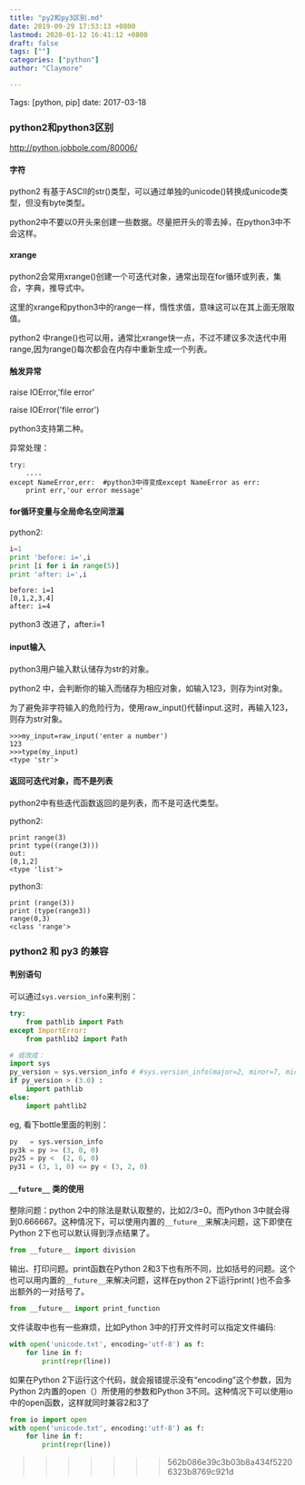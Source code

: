 ```yaml
---
title: "py2和py3区别.md"
date: 2019-09-29 17:53:13 +0800
lastmod: 2020-01-12 16:41:12 +0800
draft: false
tags: [""]
categories: ["python"]
author: "Claymore"

---
```

Tags: [python, pip] date: 2017-03-18




### python2和python3区别

http://python.jobbole.com/80006/

#### 字符

python2 有基于ASCII的str()类型，可以通过单独的unicode()转换成unicode类型，但没有byte类型。

python2中不要以0开头来创建一些数据。尽量把开头的零去掉，在python3中不会这样。



#### xrange

python2会常用xrange()创建一个可迭代对象，通常出现在for循环或列表，集合，字典，推导式中。

这里的xrange和python3中的range一样，惰性求值，意味这可以在其上面无限取值。

python2 中range()也可以用，通常比xrange快一点，不过不建议多次迭代中用range,因为range()每次都会在内存中重新生成一个列表。



#### 触发异常

raise  IOError,'file error'

raise  IOError('file error')

python3支持第二种。

异常处理：

```
try:
	....
except NameError,err:  #python3中得变成except NameError as err:
	print err,'our error message'
```



#### for循环变量与全局命名空间泄漏

python2:

```python
i=1
print 'before: i=',i
print [i for i in range(5)]
print 'after: i=',i
```

```
before: i=1
[0,1,2,3,4]
after: i=4
```

python3 改进了，after:i=1



#### input输入

python3用户输入默认储存为str的对象。

python2 中，会判断你的输入而储存为相应对象，如输入123，则存为int对象。

为了避免非字符输入的危险行为，使用raw_input()代替input.这时，再输入123，则存为str对象。

```
>>>my_input=raw_input('enter a number')
123
>>>type(my_input)
<type 'str'>
```



#### 返回可迭代对象，而不是列表

python2中有些迭代函数返回的是列表，而不是可迭代类型。

python2:

```
print range(3)
print type((range(3)))
out:
[0,1,2]
<type 'list'>
```

python3:

```
print (range(3))
print (type(range3))
range(0,3)
<class 'range'>
```


### python2 和 py3 的兼容

#### 判别语句

可以通过`sys.version_info`来判别：

```python
try:
    from pathlib import Path
except ImportError:
    from pathlib2 import Path

# 或改成：
import sys
py_version = sys.version_info # #sys.version_info(major=2, minor=7, micro=5, releaselevel='final', serial=0)
if py_version > (3.0) :
    import pathlib
else:
    import pahtlib2
```



eg, 看下bottle里面的判别：

```python
py   = sys.version_info 
py3k = py >= (3, 0, 0)
py25 = py <  (2, 6, 0)
py31 = (3, 1, 0) <= py < (3, 2, 0)
```





#### `__future__` 类的使用

整除问题：python 2中的除法是默认取整的，比如2/3=0。而Python 3中就会得到0.666667。这种情况下，可以使用内置的`__future__`来解决问题，这下即使在Python 2下也可以默认得到浮点结果了。

```python
from __future__ import division
```

输出、打印问题。print函数在Python 2和3下也有所不同，比如括号的问题。这个也可以用内置的`__future__`来解决问题，这样在python 2下运行print( )也不会多出额外的一对括号了。

```python
from __future__ import print_function
```

文件读取中也有一些麻烦，比如Python 3中的打开文件时可以指定文件编码:
```python
with open('unicode.txt', encoding='utf-8') as f:
    for line in f:
        print(repr(line))
```


如果在Python 2下运行这个代码，就会报错提示没有“encoding”这个参数，因为Python 2内置的open（）所使用的参数和Python 3不同。这种情况下可以使用io中的open函数，这样就同时兼容2和3了

```python
from io import open
with open('unicode.txt', encoding:'utf-8') as f:
    for line in f:
        print(repr(line))
```

>>>>>>> 562b086e39c3b03b8a434f52206323b8769c921d
